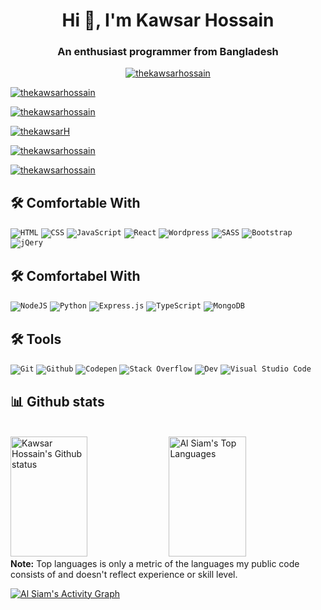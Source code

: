 <h1 align="center">Hi 👋, I'm Kawsar Hossain</h1>
<h3 align="center">An enthusiast programmer from Bangladesh</h3>


<p align="center">
  <a href="https://kawsar-hossain.netlify.app" target="blank"><img src="https://img.shields.io/badge/Website-DC143C?style=for-the-badge&logo=medium&logoColor=white" alt="thekawsarhossain" /></a> 

  <a href="https://in.linkedin.com/in/thekawsarhossain" target="blank"><img src="https://img.shields.io/badge/LinkedIn-0077B5?style=for-the-badge&logo=linkedin&logoColor=white" alt="thekawsarhossain"/></a>
  
   <a href="https://dev.to/thekawsarhossain" target="blank"><img src="https://img.shields.io/badge/dev.to-0A0A0A?style=for-the-badge&logo=dev.to&logoColor=white" alt="thekawsarhossain" /></a>


  <a href="https://twitter.com/thekawsarH" target="blank"><img src="https://img.shields.io/badge/Twitter-1DA1F2?style=for-the-badge&logo=twitter&logoColor=white" alt="thekawsarH"/></a> 

  
  <a href="https://instagram.com/thekawsarhossain" target="blank"><img src="https://img.shields.io/badge/Instagram-fe4164?style=for-the-badge&logo=instagram&logoColor=white" alt="thekawsarhossain" /></a> 

<a href="https://facebook.com/thekawsarhossain" target="blank"><img src="https://img.shields.io/badge/Facebook-20BEFF?&style=for-the-badge&logo=facebook&logoColor=white" alt="thekawsarhossain"  /></a> 
    
</p>

<!-- Some badges are from https://github.com/Ileriayo/markdown-badges -->

## 🛠️ Comfortable With 

<p>
    <code href="#"><img alt="HTML" src="https://img.shields.io/badge/HTML%20-%23E34F26.svg?logo=html5&logoColor=white"></code>
    <code href="#"><img alt="CSS" src="https://img.shields.io/badge/CSS%20-%231572B6.svg?logo=css3&logoColor=white"></code>
    <code href="#"><img alt="JavaScript" src="https://img.shields.io/badge/JavaScript%20-%23F7DF1E.svg?logo=javascript&logoColor=black"></code>
    <code href="#"><img alt="React" src="https://img.shields.io/badge/React%20-%2320232a.svg?logo=react&logoColor=%2361DAFB"></code>
    <code href="#"><img alt="Wordpress" src="https://img.shields.io/badge/Wordpress-21759B?logo=wordpress&logoColor=white"></code>
    <code href="#"><img alt="SASS" src="https://img.shields.io/badge/Sass%20-hotpink.svg?logo=SASS&logoColor=white"></code>
    <code href="#"><img alt="Bootstrap" src="https://img.shields.io/badge/Bootstrap%20-%234D97FF.svg?logo=Bootstrap&logoColor=white"></code>
    <code href="#"><img alt="jQery" src="https://img.shields.io/badge/jQery%20-%23430098.svg?logo=jQery&logoColor=white"></code>

  
</p>

## 🛠️ Comfortabel With
<p>
    <code href="#"><img alt="NodeJS" src="https://img.shields.io/badge/Node.js%20-%2343853D.svg?logo=node.js&logoColor=white"></code>
    <code href="#"><img alt="Python" src="https://img.shields.io/badge/Python%20-%2314354C.svg?logo=python&logoColor=white"></code>
    <code href="#"><img alt="Express.js" src="https://img.shields.io/badge/Express.js%20-%23404d59.svg?logo=express&logoColor=white"></code>
    <code href="#"><img alt="TypeScript" src="https://img.shields.io/badge/TypeScript%20- %23007ACC.svg?logo=typescript&logoColor=white"></code>
    <code href="#"><img alt="MongoDB" src ="https://img.shields.io/badge/MongoDB-%234ea94b.svg?logo=mongodb&logoColor=white"></code>

</p>

## 🛠️ Tools

<p>
    <code href="#"><img alt="Git" src="https://img.shields.io/badge/Git%20-%23F05033.svg?logo=git&logoColor=white"></code>
    <code href="#"><img alt="Github" src="https://img.shields.io/badge/Github%20-%23F05033.svg?logo=github&logoColor=white"></code>
    <code href="#"><img alt="Codepen" src="https://img.shields.io/badge/Codepen-000000.svg?logo=codepen&logoColor=white"></code>
    <code href="#"><img alt="Stack Overflow" src="https://img.shields.io/badge/-Stack%20Overflow-FE7A16?logo=stack-overflow&logoColor=white"></code>
    <code href="#"><img alt="Dev" src="https://img.shields.io/badge/Dev-FE7A16?logo=stack-dev&logoColor=white"></code>
    <code href="#"><img alt="Visual Studio Code" src="https://img.shields.io/badge/Visual%20Studio%20Code-0078d7.svg?logo=visual-studio-code&logoColor=white"></code>
</p>

## 📊 Github stats

<!-- https://github.com/anuraghazra/github-readme-stats -->
<a> 
  <br/>
    <a href="https://github.com/thekawsarhossain"><img alt="Kawsar Hossain's Github status" src="https://denvercoder1-github-readme-stats.vercel.app/api?username=thekawsarhossain&show_icons=true&count_private=true&theme=react&hide_border=true&bg_color=1F222E&title_color=F85D7F&icon_color=F8D866" height="192px" width="49.5%"/></a>
  <a href="https://github.com/thekawsarhossain"><img alt="Al Siam's Top Languages" src="https://denvercoder1-github-readme-stats.vercel.app/api/top-langs/?username=thekawsarhossain&langs_count=8&layout=compact&theme=react&hide_border=true&bg_color=1F222E&title_color=F85D7F&icon_color=F8D866" height="192px" width="49.5%"/></a>
  <br/>
  <b>Note:</b> Top languages is only a metric of the languages my public code consists of and doesn't reflect experience or skill level.
</a>
<p></p>
<!-- https://github.com/ashutosh00710/github-readme-activity-graph -->
<a href="https://github.com/thekawsarhossain"><img alt="Al Siam's Activity Graph" src="https://activity-graph.herokuapp.com/graph?username=thekawsarhossain&bg_color=1F222E&color=F8D866&line=F85D7F&point=FFFFFF&hide_border=true" /></a>
